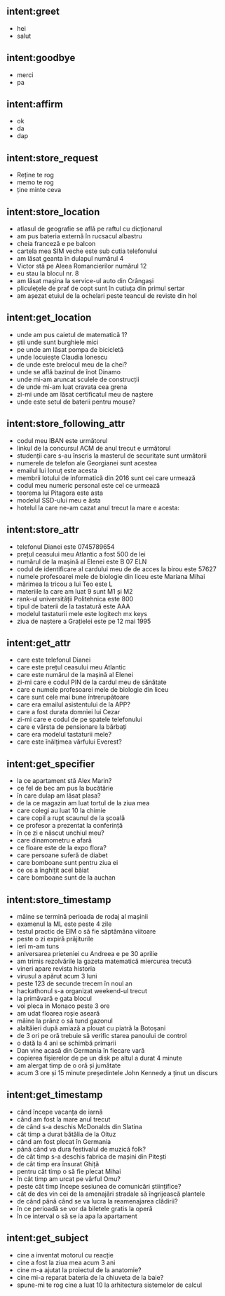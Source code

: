 ## intent:greet
- hei
- salut

## intent:goodbye
- merci
- pa

## intent:affirm
- ok
- da
- dap

## intent:store_request
- Reține te rog
- memo te rog
- ține minte ceva

## intent:store_location
- atlasul de geografie se află pe raftul cu dicționarul
- am pus bateria externă în rucsacul albastru
- cheia franceză e pe balcon
- cartela mea SIM veche este sub cutia telefonului
- am lăsat geanta în dulapul numărul 4
- Victor stă pe Aleea Romancierilor numărul 12
- eu stau la blocul nr. 8
- am lăsat mașina la service-ul auto din Crângași
- pliculețele de praf de copt sunt în cutiuța din primul sertar
- am așezat etuiul de la ochelari peste teancul de reviste din hol

## intent:get_location
- unde am pus caietul de matematică 1?
- știi unde sunt burghiele mici
- pe unde am lăsat pompa de bicicletă
- unde locuiește Claudia Ionescu
- de unde este brelocul meu de la chei?
- unde se află bazinul de înot Dinamo
- unde mi-am aruncat sculele de construcții
- de unde mi-am luat cravata cea grena
- zi-mi unde am lăsat certificatul meu de naștere
- unde este setul de baterii pentru mouse?

## intent:store_following_attr
- codul meu IBAN este următorul
- linkul de la concursul ACM de anul trecut e următorul
- studenții care s-au înscris la masterul de securitate sunt următorii
- numerele de telefon ale Georgianei sunt acestea
- emailul lui Ionuț este acesta
- membrii lotului de informatică din 2016 sunt cei care urmează
- codul meu numeric personal este cel ce urmează
- teorema lui Pitagora este asta
- modelul SSD-ului meu e ăsta
- hotelul la care ne-am cazat anul trecut la mare e acesta:

## intent:store_attr
- telefonul Dianei este 0745789654
- prețul ceasului meu Atlantic a fost 500 de lei
- numărul de la mașină al Elenei este B 07 ELN
- codul de identificare al cardului meu de de acces la birou este 57627
- numele profesoarei mele de biologie din liceu este Mariana Mihai
- mărimea la tricou a lui Teo este L
- materiile la care am luat 9 sunt M1 și M2
- rank-ul universității Politehnica este 800
- tipul de baterii de la tastatură este AAA
- modelul tastaturii mele este logitech mx keys
- ziua de naștere a Grațielei este pe 12 mai 1995

## intent:get_attr
- care este telefonul Dianei
- care este prețul ceasului meu Atlantic
- care este numărul de la mașină al Elenei
- zi-mi care e codul PIN de la cardul meu de sănătate
- care e numele profesoarei mele de biologie din liceu
- care sunt cele mai bune întrerupătoare
- care era emailul asistentului de la APP?
- care a fost durata domniei lui Cezar
- zi-mi care e codul de pe spatele telefonului
- care e vărsta de pensionare la bărbați
- care era modelul tastaturii mele?
- care este înălțimea vârfului Everest?

## intent:get_specifier
- la ce apartament stă Alex Marin?
- ce fel de bec am pus la bucătărie
- în care dulap am lăsat plasa?
- de la ce magazin am luat tortul de la ziua mea
- care colegi au luat 10 la chimie
- care copil a rupt scaunul de la școală
- ce profesor a prezentat la conferință
- în ce zi e născut unchiul meu?
- care dinamometru e afară
- ce floare este de la expo flora?
- care persoane suferă de diabet
- care bomboane sunt pentru ziua ei
- ce os a înghițit acel băiat
- care bomboane sunt de la auchan

## intent:store_timestamp
- mâine se termină perioada de rodaj al mașinii
- examenul la ML este peste 4 zile
- testul practic de EIM o să fie săptămâna viitoare
- peste o zi expiră prăjiturile
- ieri m-am tuns
- aniversarea prieteniei cu Andreea e pe 30 aprilie
- am trimis rezolvările la gazeta matematică miercurea trecută
- vineri apare revista historia
- virusul a apărut acum 3 luni
- peste 123 de secunde trecem în noul an
- hackathonul s-a organizat weekend-ul trecut
- la primăvară e gata blocul
- voi pleca in Monaco peste 3 ore
- am udat floarea roșie aseară
- mâine la prânz o să tund gazonul
- alaltăieri după amiază a plouat cu piatră la Botoșani
- de 3 ori pe oră trebuie să verific starea panoului de control
- o dată la 4 ani se schimbă primarii
- Dan vine acasă din Germania în fiecare vară
- copierea fișierelor de pe un disk pe altul a durat 4 minute
- am alergat timp de o oră și jumătate
- acum 3 ore și 15 minute președintele John Kennedy a ținut un discurs

## intent:get_timestamp
- când începe vacanța de iarnă
- când am fost la mare anul trecut
- de când s-a deschis McDonalds din Slatina
- cât timp a durat bătălia de la Oituz
- când am fost plecat în Germania
- până când va dura festivalul de muzică folk?
- de cât timp s-a deschis fabrica de mașini din Pitești
- de cât timp era însurat Ghiță
- pentru cât timp o să fie plecat Mihai
- în cât timp am urcat pe vârful Omu?
- peste cât timp începe sesiunea de comunicări științifice?
- cât de des vin cei de la amenajări stradale să îngrijească plantele
- de când până când se va lucra la reamenajarea clădirii?
- în ce perioadă se vor da biletele gratis la operă
- în ce interval o să se ia apa la apartament

## intent:get_subject
- cine a inventat motorul cu reacție
- cine a fost la ziua mea acum 3 ani
- cine m-a ajutat la proiectul de la anatomie?
- cine mi-a reparat bateria de la chiuveta de la baie?
- spune-mi te rog cine a luat 10 la arhitectura sistemelor de calcul
